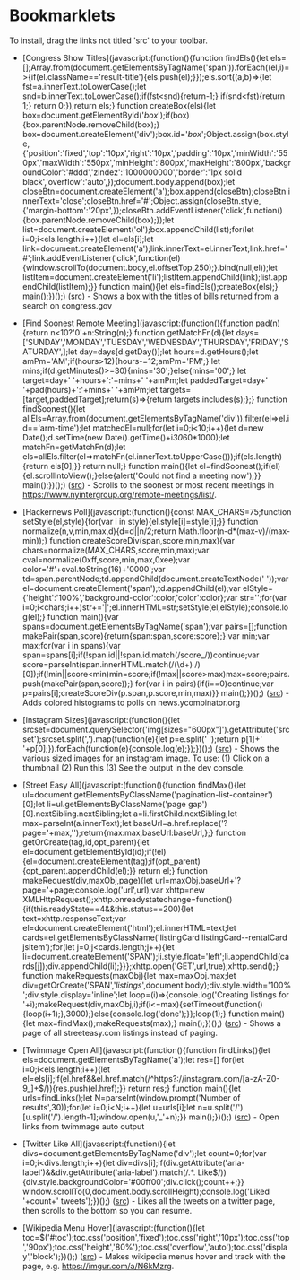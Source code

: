 
# Bookmarklets

To install, drag the links not titled 'src' to your toolbar.


*	[Congress Show Titles](javascript:(function(){function findEls(){let els=[];Array.from(document.getElementsByTagName('span')).forEach((el,i)=>{if(el.className=='result-title'){els.push(el);}});els.sort((a,b)=>{let fst=a.innerText.toLowerCase();let snd=b.innerText.toLowerCase();if(fst<snd){return-1;}
if(snd<fst){return 1;}
return 0;});return els;}
function createBox(els){let box=document.getElementById('_box_');if(box){box.parentNode.removeChild(box);}
box=document.createElement('div');box.id='_box_';Object.assign(box.style,{'position':'fixed','top':'10px','right':'10px','padding':'10px','minWidth':'550px','maxWidth':'550px','minHeight':'800px','maxHeight':'800px','backgroundColor':'#ddd','zIndez':'1000000000','border':'1px solid black','overflow':'auto',});document.body.append(box);let closeBtn=document.createElement('a');box.append(closeBtn);closeBtn.innerText='close';closeBtn.href='#';Object.assign(closeBtn.style,{'margin-bottom':'20px',});closeBtn.addEventListener('click',function(){box.parentNode.removeChild(box);});let list=document.createElement('ol');box.appendChild(list);for(let i=0;i<els.length;i++){let el=els[i];let link=document.createElement('a');link.innerText=el.innerText;link.href='#';link.addEventListener('click',function(el){window.scrollTo(document.body,el.offsetTop,250);}.bind(null,el));let listItem=document.createElement('li');listItem.appendChild(link);list.appendChild(listItem);}}
function main(){let els=findEls();createBox(els);}
main();})();) ([src](https://github.com/spudtrooper/bookmarklets/blob/main/js/congress-show-titles.js)) - Shows a box with the titles of bills returned from a search on congress.gov

*	[Find Soonest Remote Meeting](javascript:(function(){function pad(n){return n<10?'0'+n:String(n);}
function getMatchFn(d){let days=['SUNDAY','MONDAY','TUESDAY','WEDNESDAY','THURSDAY','FRIDAY','SATURDAY',];let day=days[d.getDay()];let hours=d.getHours();let amPm='AM';if(hours>12){hours-=12;amPm='PM';}
let mins;if(d.getMinutes()>=30){mins='30';}else{mins='00';}
let target=day+' '+hours+':'+mins+' '+amPm;let paddedTarget=day+' '+pad(hours)+':'+mins+' '+amPm;let targets=[target,paddedTarget];return(s)=>{return targets.includes(s);};}
function findSoonest(){let allEls=Array.from(document.getElementsByTagName('div')).filter(el=>el.id=='arm-time');let matchedEl=null;for(let i=0;i<10;i++){let d=new Date();d.setTime(new Date().getTime()+i*30*60*1000);let matchFn=getMatchFn(d);let els=allEls.filter(el=>matchFn(el.innerText.toUpperCase()));if(els.length){return els[0];}}
return null;}
function main(){let el=findSoonest();if(el){el.scrollIntoView();}else{alert('Could not find a meeting now');}}
main();})();) ([src](https://github.com/spudtrooper/bookmarklets/blob/main/js/recent-remote-meetings.js)) - Scrolls to the soonest or most recent meetings in https://www.nyintergroup.org/remote-meetings/list/.

*	[Hackernews Poll](javascript:(function(){const MAX_CHARS=75;function setStyle(el,style){for(var i in style){el.style[i]=style[i];}}
function normalize(n,v,min,max,d){d=d||n/2;return Math.floor(n-d*(max-v)/(max-min));}
function createScoreDiv(span,score,min,max){var chars=normalize(MAX_CHARS,score,min,max);var cval=normalize(0xff,score,min,max,0xee);var color='#'+cval.toString(16)+'0000';var td=span.parentNode;td.appendChild(document.createTextNode(' '));var el=document.createElement('span');td.appendChild(el);var elStyle={'height':'100%','background-color':color,'color':color};var str='';for(var i=0;i<chars;i++)str+='|';el.innerHTML=str;setStyle(el,elStyle);console.log(el);}
function main(){var spans=document.getElementsByTagName('span');var pairs=[];function makePair(span,score){return{span:span,score:score};}
var min;var max;for(var i in spans){var span=spans[i];if(!span.id||!span.id.match(/score_/))continue;var score=parseInt(span.innerHTML.match(/(\d+) /)[0]);if(!min||score<min)min=score;if(!max||score>max)max=score;pairs.push(makePair(span,score));}
for(var i in pairs){if(i==0)continue;var p=pairs[i];createScoreDiv(p.span,p.score,min,max)}}
main();})();) ([src](https://github.com/spudtrooper/bookmarklets/blob/main/js/hackernews-poll.js)) - Adds colored histograms to polls on news.ycombinator.org

*	[Instagram Sizes](javascript:(function(){let srcset=document.querySelector('img[sizes="600px"]').getAttribute('srcset');srcset.split(',').map(function(e){let p=e.split(' ');return p[1]+' '+p[0];}).forEach(function(e){console.log(e);});})();) ([src](https://github.com/spudtrooper/bookmarklets/blob/main/js/instagram-sizes.js)) - Shows the various sized images for an instagram image. To use: (1) Click on a thumbnail (2) Run this (3) See the output in the dev console.

*	[Street Easy All](javascript:(function(){function findMax(){let ul=document.getElementsByClassName('pagination-list-container')[0];let li=ul.getElementsByClassName('page gap')[0].nextSibling.nextSibling;let a=li.firstChild.nextSibling;let max=parseInt(a.innerText);let baseUrl=a.href.replace('?page='+max,'');return{max:max,baseUrl:baseUrl,};}
function getOrCreate(tag,id,opt_parent){let el=document.getElementById(id);if(!el){el=document.createElement(tag);if(opt_parent){opt_parent.appendChild(el);}}
return el;}
function makeRequest(div,maxObj,page){let url=maxObj.baseUrl+'?page='+page;console.log('url',url);var xhttp=new XMLHttpRequest();xhttp.onreadystatechange=function(){if(this.readyState==4&&this.status==200){let text=xhttp.responseText;var el=document.createElement('html');el.innerHTML=text;let cards=el.getElementsByClassName('listingCard listingCard--rentalCard jsItem');for(let j=0;j<cards.length;j++){let li=document.createElement('SPAN');li.style.float='left';li.appendChild(cards[j]);div.appendChild(li);}}};xhttp.open('GET',url,true);xhttp.send();}
function makeRequests(maxObj){let max=maxObj.max;let div=getOrCreate('SPAN','_listings_',document.body);div.style.width='100%';div.style.display='inline';let loop=(i)=>{console.log('Creating listings for '+i);makeRequest(div,maxObj,i);if(i<=max){setTimeout(function(){loop(i+1);},3000);}else{console.log('done');}};loop(1);}
function main(){let max=findMax();makeRequests(max);}
main();})();) ([src](https://github.com/spudtrooper/bookmarklets/blob/main/js/streeteasy-all.js)) - Shows a page of all streeteasy.com listings instead of paging.

*	[Twimmage Open All](javascript:(function(){function findLinks(){let els=document.getElementsByTagName('a');let res=[]
for(let i=0;i<els.length;i++){let el=els[i];if(el.href&&el.href.match(/^https?:\/\/instagram.com\/[a-zA-Z0-9_]+$/)){res.push(el.href);}}
return res;}
function main(){let urls=findLinks();let N=parseInt(window.prompt('Number of results',30));for(let i=0;i<N;i++){let u=urls[i];let n=u.split('/')[u.split('/').length-1];window.open(u,'_'+n);}}
main();})();) ([src](https://github.com/spudtrooper/bookmarklets/blob/main/js/open-all-twimmage.js)) - Open links from twimmage auto output

*	[Twitter Like All](javascript:(function(){let divs=document.getElementsByTagName('div');let count=0;for(var i=0;i<divs.length;i++){let div=divs[i];if(div.getAttribute('aria-label')&&div.getAttribute('aria-label').match(/.*\. Like$/)){div.style.backgroundColor='#00ff00';div.click();count++;}}
window.scrollTo(0,document.body.scrollHeight);console.log('Liked '+count+' tweets');})();) ([src](https://github.com/spudtrooper/bookmarklets/blob/main/js/twitter-like-all.js)) - Likes all the tweets on a twitter page, then scrolls to the bottom so you can resume.

*	[Wikipedia Menu Hover](javascript:(function(){let toc=$('#toc');toc.css('position','fixed');toc.css('right','10px');toc.css('top','90px');toc.css('height','80%');toc.css('overflow','auto');toc.css('display','block');})();) ([src](https://github.com/spudtrooper/bookmarklets/blob/main/js/wikipedia-toc.js)) - Makes wikipedia menus hover and track with the page, e.g. https://imgur.com/a/N6kMzrg.

		